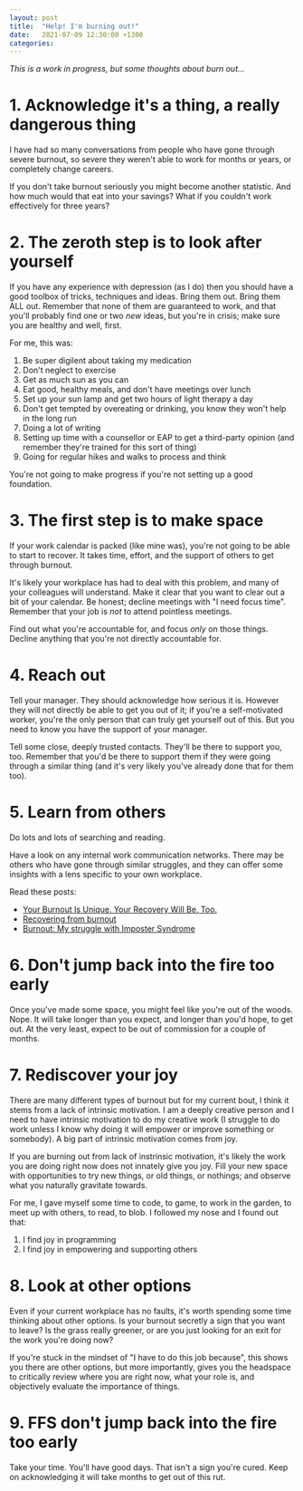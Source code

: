 ```yaml
---
layout: post
title:  "Help! I'm burning out!"
date:   2021-07-09 12:30:00 +1300
categories: 
---
```


*This is a work in progress, but some thoughts about burn out...*

# 1. Acknowledge it's a thing, a really dangerous thing

I have had so many conversations from people who have gone through severe burnout,
so severe they weren't able to work for months or years, or completely change careers.

If you don't take burnout seriously you might become another statistic. And how much
would that eat into your savings? What if you couldn't work effectively for three years?

# 2. The zeroth step is to look after yourself

If you have any experience with depression (as I do) then you should have a good
toolbox of tricks, techniques and ideas. Bring them out. Bring them ALL out.
Remember that none of them are guaranteed to work, and that you'll probably find
one or two _new_ ideas, but you're in crisis; make sure you are healthy and well, first.

For me, this was:

1. Be super digilent about taking my medication
2. Don't neglect to exercise
3. Get as much sun as you can
4. Eat good, healthy meals, and don't have meetings over lunch
5. Set up your sun lamp and get two hours of light therapy a day
6. Don't get tempted by overeating or drinking, you know they won't help in the long run
7. Doing a lot of writing
8. Setting up time with a counsellor or EAP to get a third-party opinion (and remember 
   they're trained for this sort of thing)
8. Going for regular hikes and walks to process and think

You're not going to make progress if you're not setting up a good foundation.

# 3. The first step is to make space

If your work calendar is packed (like mine was), you're not going to be able to start
to recover. It takes time, effort, and the support of others to get through burnout.

It's likely your workplace has had to deal with this problem, and many of your colleagues
will understand. Make it clear that you want to clear out a bit of your calendar. Be honest;
decline meetings with "I need focus time". Remember that your job is _not_ to attend
pointless meetings.

Find out what you're accountable for, and focus _only_ on those things. Decline anything
that you're not directly accountable for.

# 4. Reach out

Tell your manager. They should acknowledge how serious it is. However they will not 
directly be able to get you out of it; if you're a self-motivated worker, you're the only
person that can truly get yourself out of this. But you need to know you have the support
of your manager.

Tell some close, deeply trusted contacts. They'll be there to support you, too. Remember
that you'd be there to support them if they were going through a similar thing (and it's
very likely you've already done that for them too).

# 5. Learn from others

Do lots and lots of searching and reading.

Have a look on any internal work communication networks. 
There may be others who have gone through similar struggles,
and they can offer some insights with a lens specific to your own workplace.

Read these posts:

- [Your Burnout Is Unique. Your Recovery Will Be, Too.
](https://hbr-org.cdn.ampproject.org/c/s/hbr.org/amp/2021/04/your-burnout-is-unique-your-recovery-will-be-too)
- [Recovering from burnout](https://kierantie.com/a/burnout)
- [Burnout: My struggle with Imposter Syndrome](https://martinisoftware.com/post/2014-05-02-burnout-my-struggle-with-imposter-syndrome/)

# 6. Don't jump back into the fire too early

Once you've made some space, you might feel like you're out of the woods. Nope.
It will take longer than you expect, and longer than you'd hope, to get out. At the very
least, expect to be out of commission for a couple of months.

# 7. Rediscover your joy

There are many different types of burnout but for my current bout, I think it stems
from a lack of intrinsic motivation. I am a deeply creative person and I need to have
intrinsic motivation to do my creative work (I struggle to do work unless I know
why doing it will empower or improve something or somebody). A big part of intrinsic
motivation comes from joy.

If you are burning out from lack of instrinsic motivation, it's likely the work
you are doing right now does not innately give you joy. Fill your new space with
opportunities to try new things, or old things, or nothings; 
and observe what you naturally gravitate towards.

For me, I gave myself some time to code, to game, to work in the garden, to 
meet up with others, to read, to blob. I followed my nose and I found out that:

1. I find joy in programming
2. I find joy in empowering and supporting others

# 8. Look at other options

Even if your current workplace has no faults, it's worth spending some time thinking about
other options. Is your burnout secretly a sign that you want to leave? Is the 
grass really greener, or are you just looking for an exit for the work you're doing now?

If you're stuck in the mindset of "I have to do this job because", this shows you there
are other options, but more importantly, gives you the headspace to critically review
where you are right now, what your role is, and objectively evaluate the importance of things.

# 9. FFS don't jump back into the fire too early

Take your time. You'll have good days. That isn't a sign you're cured. Keep on 
acknowledging it will take months to get out of this rut.

